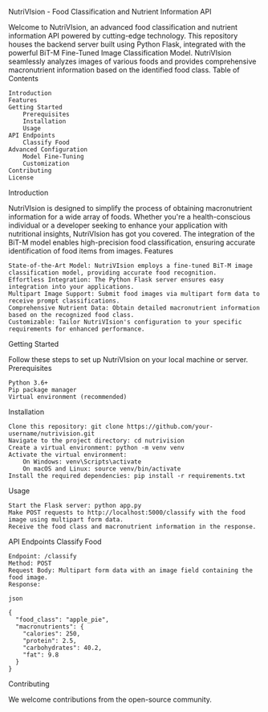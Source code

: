 NutriVIsion - Food Classification and Nutrient Information API


Welcome to NutriVIsion, an advanced food classification and nutrient information API powered by cutting-edge technology. This repository houses the backend server built using Python Flask, integrated with the powerful BiT-M Fine-Tuned Image Classification Model. NutriVIsion seamlessly analyzes images of various foods and provides comprehensive macronutrient information based on the identified food class.
Table of Contents

    Introduction
    Features
    Getting Started
        Prerequisites
        Installation
        Usage
    API Endpoints
        Classify Food
    Advanced Configuration
        Model Fine-Tuning
        Customization
    Contributing
    License

Introduction

NutriVIsion is designed to simplify the process of obtaining macronutrient information for a wide array of foods. Whether you're a health-conscious individual or a developer seeking to enhance your application with nutritional insights, NutriVIsion has got you covered. The integration of the BiT-M model enables high-precision food classification, ensuring accurate identification of food items from images.
Features

    State-of-the-Art Model: NutriVIsion employs a fine-tuned BiT-M image classification model, providing accurate food recognition.
    Effortless Integration: The Python Flask server ensures easy integration into your applications.
    Multipart Image Support: Submit food images via multipart form data to receive prompt classifications.
    Comprehensive Nutrient Data: Obtain detailed macronutrient information based on the recognized food class.
    Customizable: Tailor NutriVIsion's configuration to your specific requirements for enhanced performance.

Getting Started

Follow these steps to set up NutriVIsion on your local machine or server.
Prerequisites

    Python 3.6+
    Pip package manager
    Virtual environment (recommended)

Installation

    Clone this repository: git clone https://github.com/your-username/nutrivision.git
    Navigate to the project directory: cd nutrivision
    Create a virtual environment: python -m venv venv
    Activate the virtual environment:
        On Windows: venv\Scripts\activate
        On macOS and Linux: source venv/bin/activate
    Install the required dependencies: pip install -r requirements.txt

Usage

    Start the Flask server: python app.py
    Make POST requests to http://localhost:5000/classify with the food image using multipart form data.
    Receive the food class and macronutrient information in the response.

API Endpoints
Classify Food

    Endpoint: /classify
    Method: POST
    Request Body: Multipart form data with an image field containing the food image.
    Response:

    json

    {
      "food_class": "apple_pie",
      "macronutrients": {
        "calories": 250,
        "protein": 2.5,
        "carbohydrates": 40.2,
        "fat": 9.8
      }
    }

Contributing

We welcome contributions from the open-source community. 


